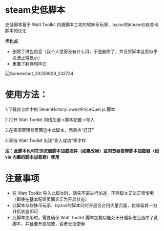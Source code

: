 # steam史低脚本
史低脚本基于 Watt Toolkit 内置脚本工坊的软妹币玩家、byzod的steam价格查询脚本的优化

**优化点**
* 删除了进包信息（我个人觉得没有什么用，于是删除了，并且原脚本这里似乎没法正常显示）
* 重置了翻译和样式

![Screenshot_20250909_233734](https://github.com/user-attachments/assets/4327d0f7-f384-48bb-9b44-e9e9dadf5a34)

# 使用方法：
1.下载此仓库中的 SteamHistoryLowestPriceQuer.js 脚本

2.打开 Watt Toolkit 网络加速→脚本配置→导入

3.在资源管理器页面选中此脚本，然后点“打开”

4.等待 Watt Toolkit 出现“导入成功”等字样

**注：此脚本也可在浏览器脚本加载插件（如篡改猴）或浏览器自带脚本加载器（如 via 内置的脚本加载器）使用**

# 注意事项
* 在 Watt Toolkit 导入此脚本时，请先不要进行加速，不然脚本无法正常使用（即使在基本配置页面显示为开启状态）
* 此脚本与软妹币玩家、byzod的脚本同时开启会占用大量页面，仅保留其一为开启状态即可
* 此脚本使用时，需要确保 Watt Toolkit 脚本加载功能处于开启状态且选中了此脚本，并且要开启加速，否者无法使用
